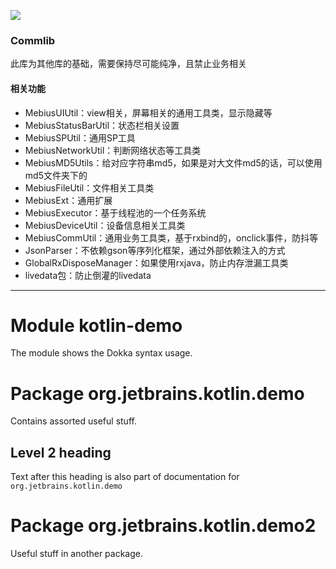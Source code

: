 [![](https://jitpack.io/v/same4869/MebiusCommlib.svg)](https://jitpack.io/#same4869/MebiusCommlib)

### Commlib
此库为其他库的基础，需要保持尽可能纯净，且禁止业务相关

#### 相关功能
- MebiusUIUtil：view相关，屏幕相关的通用工具类，显示隐藏等
- MebiusStatusBarUtil：状态栏相关设置
- MebiusSPUtil：通用SP工具
- MebiusNetworkUtil：判断网络状态等工具类
- MebiusMD5Utils：给对应字符串md5，如果是对大文件md5的话，可以使用md5文件夹下的
- MebiusFileUtil：文件相关工具类
- MebiusExt：通用扩展
- MebiusExecutor：基于线程池的一个任务系统
- MebiusDeviceUtil：设备信息相关工具类
- MebiusCommUtil：通用业务工具类，基于rxbind的，onclick事件，防抖等
- JsonParser：不依赖gson等序列化框架，通过外部依赖注入的方式
- GlobalRxDisposeManager：如果使用rxjava，防止内存泄漏工具类
- livedata包：防止倒灌的livedata



--------------------------------------------------------------

# Module kotlin-demo

The module shows the Dokka syntax usage.

# Package org.jetbrains.kotlin.demo

Contains assorted useful stuff.

## Level 2 heading

Text after this heading is also part of documentation for `org.jetbrains.kotlin.demo`

# Package org.jetbrains.kotlin.demo2

Useful stuff in another package.